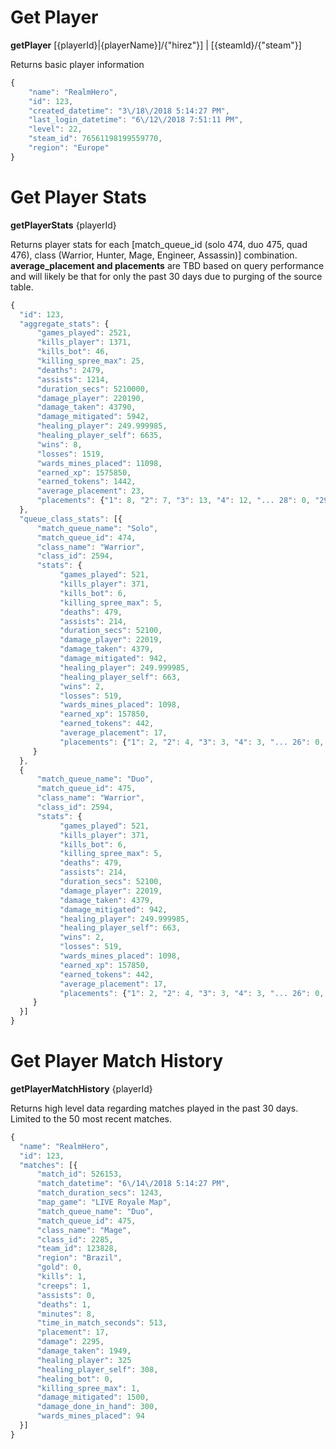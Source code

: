 # Get Player 
**getPlayer** [{playerId}|{playerName}]/{"hirez"}]  | [{steamId}/{"steam"}]

Returns basic player information

```js
{
    "name": "RealmHero",
    "id": 123,
    "created_datetime": "3\/18\/2018 5:14:27 PM",
    "last_login_datetime": "6\/12\/2018 7:51:11 PM",      
    "level": 22,
    "steam_id": 76561198199559770,
    "region": "Europe"
}
```

# Get Player Stats
**getPlayerStats** {playerId}

Returns player stats for each [match_queue_id (solo 474, duo 475, quad 476), class (Warrior, Hunter, Mage, Engineer, Assassin)] combination. 
<b>average_placement and placements</b> are TBD based on query performance and will likely be that for only the past 30 days due to purging of the source table.

```js
{      
  "id": 123,
  "aggregate_stats": {         
      "games_played": 2521,
      "kills_player": 1371,
      "kills_bot": 46,
      "killing_spree_max": 25,
      "deaths": 2479,
      "assists": 1214,
      "duration_secs": 5210000,
      "damage_player": 220190,
      "damage_taken": 43790,
      "damage_mitigated": 5942,
      "healing_player": 249.999985,
      "healing_player_self": 6635,
      "wins": 8,
      "losses": 1519,
      "wards_mines_placed": 11098,
      "earned_xp": 1575850,
      "earned_tokens": 1442,
      "average_placement": 23,
      "placements": {"1": 8, "2": 7, "3": 13, "4": 12, "... 28": 0, "29": 3}
  },
  "queue_class_stats": [{
      "match_queue_name": "Solo",
      "match_queue_id": 474,
      "class_name": "Warrior",
      "class_id": 2594,
      "stats": {
           "games_played": 521,
           "kills_player": 371,
           "kills_bot": 6,
           "killing_spree_max": 5,
           "deaths": 479,
           "assists": 214,
           "duration_secs": 52100,
           "damage_player": 22019,
           "damage_taken": 4379,
           "damage_mitigated": 942,
           "healing_player": 249.999985,
           "healing_player_self": 663,
           "wins": 2,
           "losses": 519,
           "wards_mines_placed": 1098,
           "earned_xp": 157850,
           "earned_tokens": 442,
           "average_placement": 17,
           "placements": {"1": 2, "2": 4, "3": 3, "4": 3, "... 26": 0, "27": 1}
     }
  },
  {
      "match_queue_name": "Duo",
      "match_queue_id": 475,
      "class_name": "Warrior",
      "class_id": 2594,
      "stats": {
           "games_played": 521,
           "kills_player": 371,
           "kills_bot": 6,
           "killing_spree_max": 5,
           "deaths": 479,
           "assists": 214,
           "duration_secs": 52100,
           "damage_player": 22019,
           "damage_taken": 4379,
           "damage_mitigated": 942,
           "healing_player": 249.999985,
           "healing_player_self": 663,
           "wins": 2,
           "losses": 519,
           "wards_mines_placed": 1098,
           "earned_xp": 157850,
           "earned_tokens": 442,
           "average_placement": 17,
           "placements": {"1": 2, "2": 4, "3": 3, "4": 3, "... 26": 0, "27": 1}
     }
  }]        
}
```

# Get Player Match History
**getPlayerMatchHistory** {playerId}

Returns high level data regarding matches played in the past 30 days.  Limited to the 50 most recent matches.

```js
{
  "name": "RealmHero",
  "id": 123,
  "matches": [{
      "match_id": 526153,
      "match_datetime": "6\/14\/2018 5:14:27 PM",
      "match_duration_secs": 1243,
      "map_game": "LIVE Royale Map",
      "match_queue_name": "Duo",
      "match_queue_id": 475,
      "class_name": "Mage",
      "class_id": 2285,
      "team_id": 123828,
      "region": "Brazil",
      "gold": 0,
      "kills": 1,
      "creeps": 1,
      "assists": 0,
      "deaths": 1,
      "minutes": 8,
      "time_in_match_seconds": 513,
      "placement": 17,
      "damage": 2295,
      "damage_taken": 1949,
      "healing_player": 325
      "healing_player_self": 308,
      "healing_bot": 0,          
      "killing_spree_max": 1,
      "damage_mitigated": 1500,
      "damage_done_in_hand": 300,          
      "wards_mines_placed": 94          
  }]     
}
```

